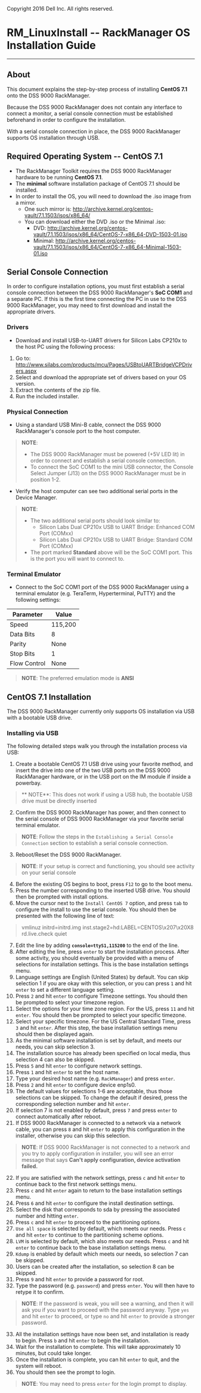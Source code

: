 Copyright 2016 Dell Inc. All rights reserved.

# RM_LinuxInstall -- RackManager OS Installation Guide
---

## About
This document explains the step-by-step process of installing **CentOS 7.1** onto the DSS 9000 RackManager.

Because the DSS 9000 RackManager does not contain any interface to connect a monitor, a serial console connection
must be established beforehand in order to configure the installation.

With a serial console connection in place, the DSS 9000 RackManager supports OS installation through USB.

## Required Operating System -- CentOS 7.1
* The RackManager Toolkit requires the DSS 9000 RackManager hardware to be running **CentOS 7.1**.
* The **minimal** software installation package of CentOS 7.1 should be installed.
* In order to install the OS, you will need to download the .iso image from a mirror.
  * One such mirror is:  http://archive.kernel.org/centos-vault/7.1.1503/isos/x86_64/
  * You can download either the DVD .iso or the Minimal .iso:
    * DVD: http://archive.kernel.org/centos-vault/7.1.1503/isos/x86_64/CentOS-7-x86_64-DVD-1503-01.iso
    * Minimal: http://archive.kernel.org/centos-vault/7.1.1503/isos/x86_64/CentOS-7-x86_64-Minimal-1503-01.iso 
 
## Serial Console Connection

In order to configure installation options, you must first establish a serial console connection between the DSS 9000 RackManager's **SoC COM1** and a separate PC. If this is the first time connecting the PC in use to the DSS 9000 RackManager,
you may need to first download and install the appropriate drivers.

### Drivers
* Download and install USB-to-UART drivers for Silicon Labs CP210x to the host PC using the following process:

1. Go to: http://www.silabs.com/products/mcu/Pages/USBtoUARTBridgeVCPDrivers.aspx
2. Select and download the appropriate set of drivers based on your OS version.
3. Extract the contents of the zip file.
4. Run the included installer.

### Physical Connection
* Using a standard USB Mini-B cable, connect the DSS 9000 RackManager's console port to the host computer.

> **NOTE**:
> - The DSS 9000 RackManager must be powered (+5V LED lit) in order to connect and establish a serial console connection.
> - To connect the SoC COM1 to the mini USB connector, the Console Select Jumper (J13) on the DSS 9000 RackManager must be in position 1-2.

* Verify the host computer can see two additional serial ports in the Device Manager.

> **NOTE**:
> - The two additional serial ports should look similar to:
>   - Silicon Labs Dual CP210x USB to UART Bridge: Enhanced COM Port (COMxx)
>   - Silicon Labs Dual CP210x USB to UART Bridge: Standard COM Port (COMxx)
> - The port marked **Standard** above will be the SoC COM1 port. This is the port you will want to connect to.

### Terminal Emulator

* Connect to the SoC COM1 port of the DSS 9000 RackManager using a terminal emulator (e.g. TeraTerm, Hyperterminal, PuTTY) and the following settings:

Parameter    | Value
------------ | -----
Speed        | 115,200
Data Bits    | 8
Parity       | None
Stop Bits    | 1
Flow Control | None

> **NOTE**: The preferred emulation mode is **ANSI**

## CentOS 7.1 Installation
The DSS 9000 RackManager currently only supports OS installation via USB with a bootable USB drive.

### Installing via USB
The following detailed steps walk you through the installation process via USB:

1. Create a bootable CentOS 7.1 USB drive using your favorite method, and insert the drive into one of the two USB ports on the DSS 9000 RackManager hardware, or in the USB port on the IM module if inside a powerbay.

  > ** NOTE**: This does not work if using a USB hub, the bootable USB drive must be directly inserted
2. Confirm the DSS 9000 RackManager has power, and then connect to the serial console of DSS 9000 RackManager via your favorite serial terminal emulator.

  > **NOTE**: Follow the steps in the `Establishing a Serial Console Connection` section to establish a serial console connection.
3. Reboot/Reset the DSS 9000 RackManager.

  > **NOTE**: If your setup is correct and functioning, you should see activity on your serial console
4. Before the existing OS begins to boot, press `F12` to go to the boot menu.
5. Press the number corresponding to the inserted USB drive. You should then be prompted with install options.
6. Move the cursor next to the `Install CentOS 7` option, and press `tab` to configure the install to use the serial console. You should then be presented with the following line of text:

  > vmlinuz initrd=initrd.img inst.stage2=hd:LABEL=CENTOS\x207\x20X8 rd.live.check quiet
7. Edit the line by adding **`console=ttyS1,115200`** to the end of the line.
8. After editing the line, press `enter` to start the installation process. After some activity, you should eventually be provided with a menu of selections for installation settings. This is the base installation settings menu.
9. Language settings are English (United States) by default. You can skip selection 1 if you are okay with this selection, or you can press `1` and hit `enter` to set a different language setting.
10. Press `2` and hit `enter` to configure Timezone settings. You should then be prompted to select your timezone region.
11. Select the options for your time zone region. For the US, press `11` and hit `enter`. You should then be prompted to select your specific timezone.
12. Select your specific timezone. For the US Central Standard Time, press `3` and hit `enter`. After this step, the base installation settings menu should then be displayed again.
13. As the minimal software installation is set by default, and meets our needs, you can skip selection 3.
14. The installation source has already been specified on local media, thus selection 4 can also be skipped.
15. Press `5` and hit `enter` to configure network settings.
16. Press `1` and hit `enter` to set the host name.
17. Type your desired host name (e.g. `RackManager`) and press `enter`.
18. Press `2` and hit `enter` to configure device enp1s0.
19. The default values for selections 1-6 are acceptable, thus those selections can be skipped. To change the default if desired, press the corresponding selection number and hit `enter`.
20. If selection 7 is not enabled by default, press `7` and press `enter` to connect automatically after reboot.
21. If DSS 9000 RackManager is connected to a network via a network cable, you can press `8` and hit `enter` to apply this configuration in the installer, otherwise you can skip this selection.

  > **NOTE**: If DSS 9000 RackManager is not connected to a network and you try to apply configuration in installer, you will see an error message that says **Can't apply configuration, device activation failed.**
22. If you are satisfied with the network settings, press `c` and hit `enter` to continue back to the first network settings menu.
23. Press `c` and hit `enter` again to return to the base installation settings menu.
24. Press `6` and hit `enter` to configure the install destination settings.
25. Select the disk that corresponds to sda by pressing the associated number and hitting `enter`.
26. Press `c` and hit `enter` to proceed to the partitioning options.
27. `Use all space` is selected by default, which meets our needs. Press `c` and hit `enter` to continue to the partitioning scheme options.
28. `LVM` is selected by default, which also meets our needs. Press `c` and hit `enter` to continue back to the base installation settings menu.
29. `Kdump` is enabled by default which meets our needs, so selection 7 can be skipped.
30. Users can be created after the installation, so selection 8 can be skipped.
31. Press `9` and hit `enter` to provide a password for root.
32. Type the password (e.g. `password`) and press `enter`. You will then have to retype it to confirm.

  > **NOTE**: If the password is weak, you will see a warning, and then it will ask you if you want to proceed with the password anyway. Type `yes` and hit `enter` to proceed, or type `no` and hit `enter` to provide a stronger password.
33. All the installation settings have now been set, and installation is ready to begin. Press `b` and hit `enter` to begin the installation.
34. Wait for the installation to complete. This will take approximately 10 minutes, but could take longer.
35. Once the installation is complete, you can hit `enter` to quit, and the system will reboot.
37. You should then see the prompt to login.

  > **NOTE**: You may need to press `enter` for the login prompt to display.
  
